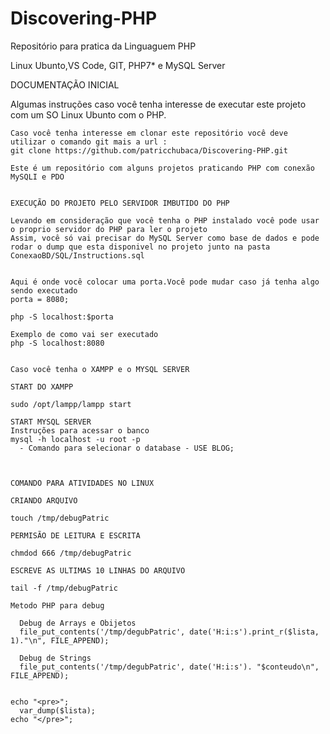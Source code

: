 # Discovering-PHP

Repositório para pratica da Linguaguem PHP

Linux Ubunto,VS Code, GIT, PHP7* e MySQL Server


DOCUMENTAÇÃO INICIAL   

Algumas instruções caso você tenha interesse de executar este projeto com um SO Linux Ubunto com o PHP. 

	Caso você tenha interesse em clonar este repositório você deve utilizar o comando git mais a url :
 	git clone https://github.com/patricchubaca/Discovering-PHP.git 
 	
 	Este é um repositório com alguns projetos praticando PHP com conexão MySQLI e PDO 
 	
	
	EXECUÇÃO DO PROJETO PELO SERVIDOR IMBUTIDO DO PHP 
	
	Levando em consideração que você tenha o PHP instalado você pode usar o proprio servidor do PHP para ler o projeto
	Assim, você só vai precisar do MySQL Server como base de dados e pode rodar o dump que esta disponivel no projeto junto na pasta ConexaoBD/SQL/Instructions.sql
	   	
	
	Aqui é onde você colocar uma porta.Você pode mudar caso já tenha algo sendo executado 
	porta = 8080;
	  
	php -S localhost:$porta 	
	  
	Exemplo de como vai ser executado
    php -S localhost:8080	
	    
	    
    Caso você tenha o XAMPP e o MYSQL SERVER  

	START DO XAMPP 
	
	sudo /opt/lampp/lampp start
	
	START MYSQL SERVER 
    Instruções para acessar o banco
	mysql -h localhost -u root -p
	  - Comando para selecionar o database - USE BLOG;



    COMANDO PARA ATIVIDADES NO LINUX  

    CRIANDO ARQUIVO 
	
	touch /tmp/debugPatric
	
	PERMISÃO DE LEITURA E ESCRITA

	chmdod 666 /tmp/debugPatric

	ESCREVE AS ULTIMAS 10 LINHAS DO ARQUIVO 

	tail -f /tmp/debugPatric

	Metodo PHP para debug 
	
	  Debug de Arrays e Obijetos 
	  file_put_contents('/tmp/degubPatric', date('H:i:s').print_r($lista, 1)."\n", FILE_APPEND);
	  
	  Debug de Strings 			
	  file_put_contents('/tmp/degubPatric', date('H:i:s'). "$conteudo\n", FILE_APPEND);


	echo "<pre>";
	  var_dump($lista);
	echo "</pre>";


